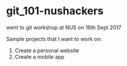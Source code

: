 # git_101-nushackers

went to git workshop at NUS
on 16th Sept 2017

Sample projects that I want
to work on:

1. Create a personal website
2. Create a mobile app